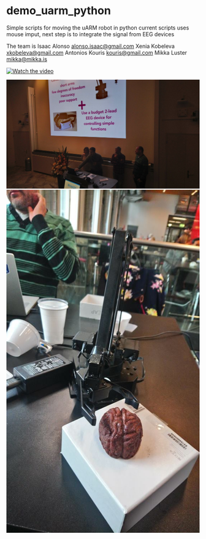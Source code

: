 # demo_uarm_python
Simple scripts for moving the uARM robot in python
current scripts uses mouse imput, next step is to integrate the signal from EEG devices

The team is 
Isaac Alonso alonso.isaac@gmail.com
Xenia Kobeleva xkobeleva@gmail.com
Antonios Kouris kouris@gmail.com
Mikka Luster mikka@mikka.is

[![Watch the video](https://img.youtube.com/vi/6wuIAm0Mpxs/hqdefault.jpg)](https://youtu.be/6wuIAm0Mpxs)

![pic1](https://raw.githubusercontent.com/alecrimi/demo_uarm_python/master/bh1.jpg)
![pic2](https://raw.githubusercontent.com/alecrimi/demo_uarm_python/master/bh2.jpg)

